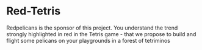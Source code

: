 # Red-Tetris
Redpelicans is the sponsor of this project. You understand the trend strongly highlighted in red in the Tetris game - that we propose to build and flight some pelicans on your playgrounds in a forest of tetriminos

